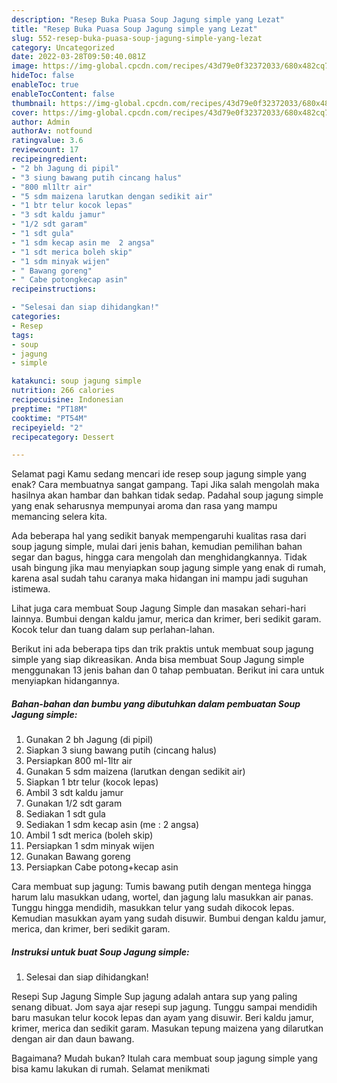 ```yaml
---
description: "Resep Buka Puasa Soup Jagung simple yang Lezat"
title: "Resep Buka Puasa Soup Jagung simple yang Lezat"
slug: 552-resep-buka-puasa-soup-jagung-simple-yang-lezat
category: Uncategorized
date: 2022-03-28T09:50:40.081Z
image: https://img-global.cpcdn.com/recipes/43d79e0f32372033/680x482cq70/soup-jagung-simple-foto-resep-utama.jpg
hideToc: false
enableToc: true
enableTocContent: false
thumbnail: https://img-global.cpcdn.com/recipes/43d79e0f32372033/680x482cq70/soup-jagung-simple-foto-resep-utama.jpg
cover: https://img-global.cpcdn.com/recipes/43d79e0f32372033/680x482cq70/soup-jagung-simple-foto-resep-utama.jpg
author: Admin
authorAv: notfound
ratingvalue: 3.6
reviewcount: 17
recipeingredient:
- "2 bh Jagung di pipil"
- "3 siung bawang putih cincang halus"
- "800 ml1ltr air"
- "5 sdm maizena larutkan dengan sedikit air"
- "1 btr telur kocok lepas"
- "3 sdt kaldu jamur"
- "1/2 sdt garam"
- "1 sdt gula"
- "1 sdm kecap asin me  2 angsa"
- "1 sdt merica boleh skip"
- "1 sdm minyak wijen"
- " Bawang goreng"
- " Cabe potongkecap asin"
recipeinstructions:

- "Selesai dan siap dihidangkan!"
categories:
- Resep
tags:
- soup
- jagung
- simple

katakunci: soup jagung simple 
nutrition: 266 calories
recipecuisine: Indonesian
preptime: "PT18M"
cooktime: "PT54M"
recipeyield: "2"
recipecategory: Dessert

---
```



Selamat pagi Kamu sedang mencari ide resep soup jagung simple yang enak? Cara membuatnya sangat gampang. Tapi Jika salah mengolah maka hasilnya akan hambar dan bahkan tidak sedap. Padahal soup jagung simple yang enak seharusnya mempunyai aroma dan rasa yang mampu memancing selera kita.


Ada beberapa hal yang sedikit banyak mempengaruhi kualitas rasa dari soup jagung simple, mulai dari jenis bahan, kemudian pemilihan bahan segar dan bagus, hingga cara mengolah dan menghidangkannya. Tidak usah bingung jika mau menyiapkan soup jagung simple yang enak di rumah, karena asal sudah tahu caranya maka hidangan ini mampu jadi suguhan istimewa.

Lihat juga cara membuat Soup Jagung Simple dan masakan sehari-hari lainnya. Bumbui dengan kaldu jamur, merica dan krimer, beri sedikit garam. Kocok telur dan tuang dalam sup perlahan-lahan.


Berikut ini ada beberapa tips dan trik praktis untuk membuat soup jagung simple yang siap dikreasikan. Anda bisa membuat Soup Jagung simple menggunakan 13 jenis bahan dan 0 tahap pembuatan. Berikut ini cara untuk menyiapkan hidangannya.

<!--inarticleads1-->

##### Bahan-bahan dan bumbu yang dibutuhkan dalam pembuatan Soup Jagung simple:

1. Gunakan 2 bh Jagung (di pipil)
1. Siapkan 3 siung bawang putih (cincang halus)
1. Persiapkan 800 ml-1ltr air
1. Gunakan 5 sdm maizena (larutkan dengan sedikit air)
1. Siapkan 1 btr telur (kocok lepas)
1. Ambil 3 sdt kaldu jamur
1. Gunakan 1/2 sdt garam
1. Sediakan 1 sdt gula
1. Sediakan 1 sdm kecap asin (me : 2 angsa)
1. Ambil 1 sdt merica (boleh skip)
1. Persiapkan 1 sdm minyak wijen
1. Gunakan  Bawang goreng
1. Persiapkan  Cabe potong+kecap asin


Cara membuat sup jagung: Tumis bawang putih dengan mentega hingga harum lalu masukkan udang, wortel, dan jagung lalu masukkan air panas. Tunggu hingga mendidih, masukkan telur yang sudah dikocok lepas. Kemudian masukkan ayam yang sudah disuwir. Bumbui dengan kaldu jamur, merica, dan krimer, beri sedikit garam. 

<!--inarticleads2-->

##### Instruksi untuk buat Soup Jagung simple:


1. Selesai dan siap dihidangkan!

Resepi Sup Jagung Simple Sup jagung adalah antara sup yang paling senang dibuat. Jom saya ajar resepi sup jagung. Tunggu sampai mendidih baru masukan telur kocok lepas dan ayam yang disuwir. Beri kaldu jamur, krimer, merica dan sedikit garam. Masukan tepung maizena yang dilarutkan dengan air dan daun bawang. 

Bagaimana? Mudah bukan? Itulah cara membuat soup jagung simple yang bisa kamu lakukan di rumah. Selamat menikmati
